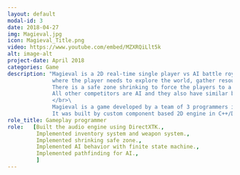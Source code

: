 ```yaml
---
layout: default
modal-id: 3
date: 2018-04-27
img: Magieval.jpg
icon: Magieval_Title.png
video: https://www.youtube.com/embed/MZXRQiLlt5k
alt: image-alt
project-date: April 2018
categories: Game
description: "Magieval is a 2D real-time single player vs AI battle royale game \ 
			  where the player needs to explore the world, gather resource and weapon yourself, and then survive to the end. \
			  There is a safe zone shrinking to force the players to a smaller region for combat. \
			  All other competitors are AI and they also have similar behaviors like the player.</br>\
			  </br>\
			  Magieval is a game developed by a team of 3 programmers in 4 months.</br>\
			  It was built by custom component based 2D engine in C++/DirectX from scratch."
role_title: Gameplay programmer
role: 	[Built the audio engine using DirectXTK.,
		 Implemented inventory system and weapon system.,
		 Implemented shrinking safe zone.,
		 Implemented AI behavior with finite state machine.,
		 Implemented pathfinding for AI.,
		 ]
---
```

